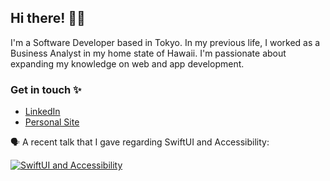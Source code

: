 ## Hi there! 👋🏼

I'm a Software Developer based in Tokyo. In my previous life, I worked as a Business Analyst in my home state of Hawaii. I'm passionate about expanding my knowledge on web and app development. 

### Get in touch ✨

* <a href="https://www.linkedin.com/in/michelledeniselau/" target="_blank">LinkedIn</a> <br />
* <a href="https://www.michelledeniselau.com/" target="_blank">Personal Site</a> <br />

🗣 A recent talk that I gave regarding SwiftUI and Accessibility:

[![SwiftUI and Accessibility](https://i.imgur.com/RgpxNSR.png)](https://youtu.be/rX5okxrQZG8)

<!--
**mimzivvimzi/mimzivvimzi** is a ✨ _special_ ✨ repository because its `README.md` (this file) appears on your GitHub profile.
* <a href="https://twitter.com/mimzivvimzi" target="_blank">Twitter</a>


Here are some ideas to get you started:

- 🔭 I’m currently working on ...
- 🌱 I’m currently learning ...
- 👯 I’m looking to collaborate on ...
- 🤔 I’m looking for help with ...
- 💬 Ask me about ...
- 📫 How to reach me: ...
- 😄 Pronouns: ...
- ⚡ Fun fact: ...
-->
